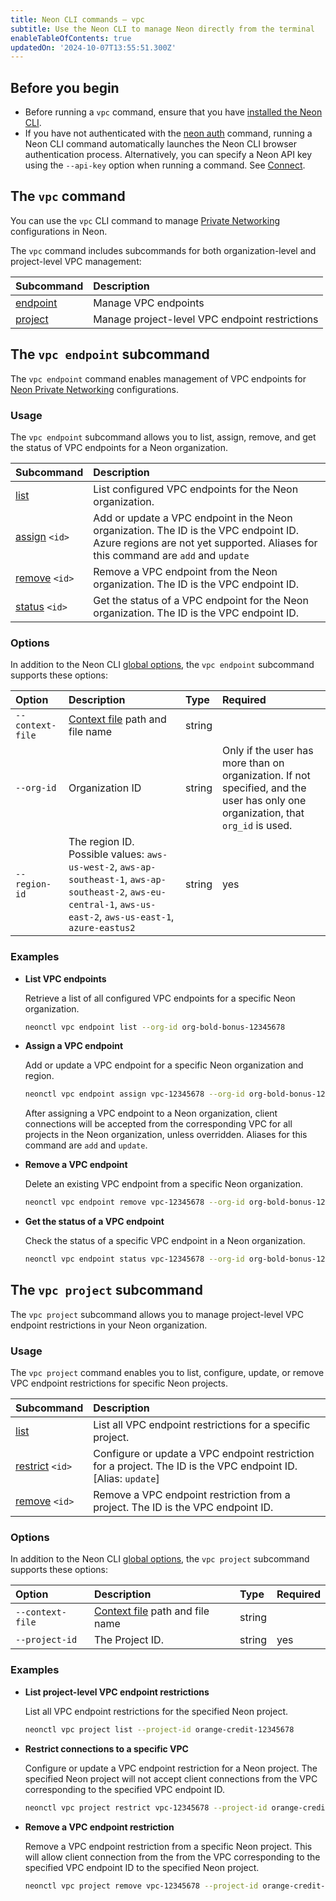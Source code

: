 ```yaml
---
title: Neon CLI commands — vpc
subtitle: Use the Neon CLI to manage Neon directly from the terminal
enableTableOfContents: true
updatedOn: '2024-10-07T13:55:51.300Z'
---
```


## Before you begin

- Before running a `vpc` command, ensure that you have [installed the Neon CLI](/docs/reference/cli-install).
- If you have not authenticated with the [neon auth](/docs/reference/cli-auth) command, running a Neon CLI command automatically launches the Neon CLI browser authentication process. Alternatively, you can specify a Neon API key using the `--api-key` option when running a command. See [Connect](/docs/reference/neon-cli#connect).

## The `vpc` command

You can use the `vpc` CLI command to manage [Private Networking](/docs/guides/neon-private-networking) configurations in Neon.

The `vpc` command includes subcommands for both organization-level and project-level VPC management:

| Subcommand                            | Description                                    |
| :------------------------------------ | :--------------------------------------------- |
| [endpoint](#the-vpc-endpoint-command) | Manage VPC endpoints                           |
| [project](#the-vpc-project-command)   | Manage project-level VPC endpoint restrictions |

## The `vpc endpoint` subcommand

The `vpc endpoint` command enables management of VPC endpoints for [Neon Private Networking](https://neon.tech/docs/guides/neon-private-networking) configurations.

### Usage

The `vpc endpoint` subcommand allows you to list, assign, remove, and get the status of VPC endpoints for a Neon organization.

| Subcommand               | Description                                                                                                                                                                |
| :----------------------- | :------------------------------------------------------------------------------------------------------------------------------------------------------------------------- |
| [list](#list)            | List configured VPC endpoints for the Neon organization.                                                                                                                   |
| [assign](#assign) `<id>` | Add or update a VPC endpoint in the Neon organization. The ID is the VPC endpoint ID. Azure regions are not yet supported. Aliases for this command are `add` and `update` |
| [remove](#remove) `<id>` | Remove a VPC endpoint from the Neon organization. The ID is the VPC endpoint ID.                                                                                           |
| [status](#status) `<id>` | Get the status of a VPC endpoint for the Neon organization. The ID is the VPC endpoint ID.                                                                                 |

### Options

In addition to the Neon CLI [global options](/docs/reference/neon-cli#global-options), the `vpc endpoint` subcommand supports these options:

| Option           | Description                                                                                                                                                        | Type   |                                                             Required                                                             |
| :--------------- | :----------------------------------------------------------------------------------------------------------------------------------------------------------------- | :----- | :------------------------------------------------------------------------------------------------------------------------------- |
| `--context-file` | [Context file](/docs/reference/cli-set-context#using-a-named-context-file) path and file name                                                                      | string |                                                                                                                                  |
| `--org-id`       | Organization ID                                                                                                                                                    | string | Only if the user has more than on organization. If not specified, and the user has only one organization, that `org_id` is used. |
| `--region-id`    | The region ID. Possible values: `aws-us-west-2`, `aws-ap-southeast-1`, `aws-ap-southeast-2`, `aws-eu-central-1`, `aws-us-east-2`, `aws-us-east-1`, `azure-eastus2` | string |                                                               yes                                                                |

### Examples

- **List VPC endpoints**

  Retrieve a list of all configured VPC endpoints for a specific Neon organization.

  ```bash
  neonctl vpc endpoint list --org-id org-bold-bonus-12345678
  ```

- **Assign a VPC endpoint**

  Add or update a VPC endpoint for a specific Neon organization and region.

  ```bash
  neonctl vpc endpoint assign vpc-12345678 --org-id org-bold-bonus-12345678 --region-id aws-us-east-1
  ```

  After assigning a VPC endpoint to a Neon organization, client connections will be accepted from the corresponding VPC for all projects in the Neon organization, unless overridden. Aliases for this command are `add` and `update`.

- **Remove a VPC endpoint**

  Delete an existing VPC endpoint from a specific Neon organization.

  ```bash
  neonctl vpc endpoint remove vpc-12345678 --org-id org-bold-bonus-12345678
  ```

- **Get the status of a VPC endpoint**

  Check the status of a specific VPC endpoint in a Neon organization.

  ```bash
  neonctl vpc endpoint status vpc-12345678 --org-id org-bold-bonus-12345678
  ```

## The `vpc project` subcommand

The `vpc project` subcommand allows you to manage project-level VPC endpoint restrictions in your Neon organization.

### Usage

The `vpc project` command enables you to list, configure, update, or remove VPC endpoint restrictions for specific Neon projects.

| Subcommand                   | Description                                                                                                    |
| :--------------------------- | :------------------------------------------------------------------------------------------------------------- |
| [list](#list)                | List all VPC endpoint restrictions for a specific project.                                                     |
| [restrict](#restrict) `<id>` | Configure or update a VPC endpoint restriction for a project. The ID is the VPC endpoint ID. [Alias: `update`] |
| [remove](#remove) `<id>`     | Remove a VPC endpoint restriction from a project. The ID is the VPC endpoint ID.                               |

### Options

In addition to the Neon CLI [global options](/docs/reference/neon-cli#global-options), the `vpc project` subcommand supports these options:

| Option           | Description                                                                                   | Type   | Required |
| :--------------- | :-------------------------------------------------------------------------------------------- | :----- | :------- |
| `--context-file` | [Context file](/docs/reference/cli-set-context#using-a-named-context-file) path and file name | string |          |
| `--project-id`   | The Project ID.                                                                               | string |   yes    |

### Examples

- **List project-level VPC endpoint restrictions**

  List all VPC endpoint restrictions for the specified Neon project.

  ```bash
  neonctl vpc project list --project-id orange-credit-12345678

  ```

- **Restrict connections to a specific VPC**

  Configure or update a VPC endpoint restriction for a Neon project. The specified Neon project will not accept client connections from the VPC corresponding to the specified VPC endpoint ID.

  ```bash
  neonctl vpc project restrict vpc-12345678 --project-id orange-credit-12345678
  ```

- **Remove a VPC endpoint restriction**

  Remove a VPC endpoint restriction from a specific Neon project. This will allow client connection from the from the VPC corresponding to the specified VPC endpoint ID to the specified Neon project.

  ```bash
  neonctl vpc project remove vpc-12345678 --project-id orange-credit-12345678
  ```

<NeedHelp/>
